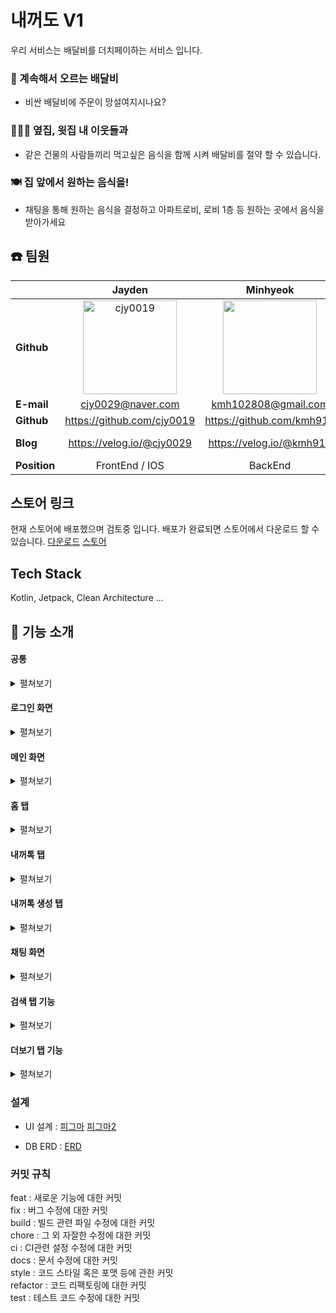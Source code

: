# 내꺼도 V1 
우리 서비스는 배달비를 더치페이하는 서비스 입니다.

### 🛵 계속해서 오르는 배달비

- 비싼 배달비에 주문이 망설여지시나요?

### 🧑‍🤝‍🧑 옆집, 윗집 내 이웃들과

- 같은 건물의 사람들끼리 먹고싶은 음식을 함께 시켜 배달비를 절약 할 수 있습니다.

### 🍽️ 집 앞에서 원하는 음식을!

- 채팅을 통해 원하는 음식을 결정하고 아파트로비, 로비 1층 등 원하는 곳에서 음식을 받아가세요


## ☎️ 팀원
|                | Jayden  | Minhyeok  | Dahye | Seoyun | Sanghoon |
|----------------|:--------------:|:--------------:|:--------------:|:--------------:|:--------------:|
| **Github**     | [<img src="https://github.com/cjy0019.png?size=150" width="150px;" alt="cjy0019"/>](https://github.com/cjy0019) | [<img src="https://github.com/kmh916.png?size=150" width="150px;" alt=""/>](https://github.com/kmh916) | [<img src="https://github.com/jodahye.png?size=150" width="150px;" alt="jodahye"/>](https://github.com/JODAHYE) | [<img src="https://github.com/seoyun75.png?size=150" width="150px;" alt="seoyoon"/>](https://github.com/seoyun75) | [<img src="https://github.com/uasang01.png?size=150" width="150px;" alt="uasang01"/>](https://uasang01.tistory.com/) |
| **E-mail**     | cjy0029@naver.com | kmh102808@gmail.com | dahye8043@gmail.com | goeun944@gmail.com  | ddhtyuu@gmail.com  |
| **Github**     | https://github.com/cjy0019  | https://github.com/kmh916 | https://github.com/JODAHYE  |  https://github.com/seoyun75  | https://github.com/uasang01 | 
| **Blog**       | https://velog.io/@cjy0029 | https://velog.io/@kmh916 | https://dal-dagury.tistory.com/  | 🛵 | https://uasang01.tistory.com/ | 
| **Position**   | FrontEnd / IOS | BackEnd | FrontEnd | BackEnd | Android |


## 스토어 링크
현재 스토어에 배포했으며 검토중 입니다. 배포가 완료되면 스토어에서 다운로드 할 수 있습니다.
[다운로드](https://drive.google.com/file/d/1adUYKrtfX6TFYsph2GtViZDaff2ULI9S/view?usp=sharing)
[스토어](https://play.google.com/store/apps/details?id=com.naeggeodo.presentation)


## Tech Stack
Kotlin, Jetpack, Clean Architecture ... 


## 🔨 기능 소개

#### 공통
<details>
<summary>펼쳐보기</summary>
<div markdown="1">

1. API 요청 시 AccessToken이 만료되었다면 RefreshToken을 이용하여 AccessToken을 갱신하고 기존 API를 다시 요청합니다
2. RefreshToken이 만료되었다면 로그인 화면으로 이동합니다.
3. 로그인 후 하단의 바텀텝을 이용하여 화면을 전환할 수 있습니다.
4. Screen Back Stack이 없을 때 폰의 뒤로 버튼을 누르면 '한번 더 누르면 앱이 종료됩니다' 라는 토스트가 뜨며 두번 누르면 앱이 종료됩니다.
</div>
</details>

#### 로그인 화면
<details>
<summary>펼쳐보기</summary>
<div markdown="1">

1. 카카오, 네이버 로그인을 통해 회원가입 / 로그인 할 수 있습니다.
2. 로그아웃 한 경우가 아니라면 자동 로그인처리 됩니다.
3. 로그인 후 홈 화면으로 이동합니다.
</div>
</details>

#### 메인 화면
<details>
<summary>펼쳐보기</summary>
<div markdown="1">

1. 하단의 5가지 탭이 있고 Default는 홈 탭입니다
</div>
</details>

#### 홈 탭
<details>
<summary>펼쳐보기</summary>
<div markdown="1">
  
1. 음식 카테고리(전체, 치킨, 피자 ...)별로 나와 같은 주소의 유저들이 생성한 채팅방리스트를 보여줍니다
2. 상단의 검색창을 클릭하면 다음 주소 API를 이용하여 주소를 검색할 수 있습니다(아파트나 공동주택 주소여야 서비스를 이용할 수 있습니다)
3. 유저의 주소 정보가 없다면 주소를 검색하라는 버튼을 보여줍니다
4. 해당 카테고리의 채팅방이 없다면 채팅방을 생성하라는 버튼을 보여줍니다
5. 채팅방 리스트에서 '함께 주문하기' 버튼을 터치하면 해당 채팅방 화면으로 이동합니다
</div>
</details>

#### 내꺼톡 탭
<details>
<summary>펼쳐보기</summary>
<div markdown="1">
  
1. 현재 내가 참여 중인 내꺼톡 리스트를 보여줍니다
2. 리스트에서 채팅방 제목과 위치정보 해당 채팅방에서 마지막으로 주고받은 메시지 내용, 시간을 볼 수 있습니다
3. 참여중인 채팅방의 방장일 경우 수정 버튼이 있으며 터치 시 채팅방 이름을 변경하는 Dialog를 띄웁니다
4. 채팅방을 터치하면 해당 채팅방 화면으로 이동합니다
</div>
</details>

#### 내꺼톡 생성 탭
<details>
<summary>펼쳐보기</summary>
<div markdown="1">
  
1. 언제 주문할지 버튼 3개중 하나를 터치하면 생성 화면으로 이동합니다
2. 두개의 탭이 있고, 하나는 새로 채팅방을 생성하기 위한 화면, 하나는 기존 생성 내역을 보여주는 화면입니다
3. 새로 채팅방을 생성하기 위해서 제목, 카테고리, 최대인원을 선택해야합니다
4. 외에 배달앱 링크, 태그, 채팅방 이미지를 정할 수 있습니다
5. 채팅방 이미지를 선택하지 않았다면 카테고리에 따라 기본 이미지로 생성됩니다.
6. 조건이 만족된다면 생성하기 버튼이 활성화 됩니다
7. 생성 내역 화면은 이전에 생성했던 채팅방 리스트를 보여줍니다
8. 이전 생성 내역 중 자주 만드는 정보를 별 버튼으로 북마크, 북마그 취소 할 수 있습니다
9. (다음부터)북마크된 생성 내역은 맨 위로 정렬됩니다
10. 필요 없는 생성 내역은 X버튼으로 삭제할 수 있습니다
11. 채팅방을 선택하면 생성하기 버튼이 활성화 됩니다
12. 채팅방을 생성하면 해당 채팅방 화면으로 이동합니다
</div>
</details>

#### 채팅 화면
<details>
<summary>펼쳐보기</summary>
<div markdown="1">
  
1. 채팅방 상단에는 채팅방 정보(채팅방 제목, 입장 가능 인원, 현재 참여 중인 인원, 배달앱 링크를 입력했다면 해당 링크로 이동 가능한 버튼)을 보여줍니다
2. 방장일 경우 채팅방 정보 밑에 '돈을 받으셨나요?'버튼을 보여줍니다
3. 채팅방에 유저가 입장하거나 퇴장 시 안내 메세지를 보여줍니다
4. 채팅방의 유저들과 채팅과 사진을 주고받을 수 있습니다
5. 채팅방 하단에는 채팅을 입력하는 EditText와 자주사용하는 문구(Bottom Dialog)를 보여주는 버튼, 사진 전송을 위한 버튼, 채팅 전송 버튼이 있습니다
6. 문구 Dialog에서 자주쓰는 문구를 터치하면 해당 문구가 전송됩니다
7. 문구들은 5개까지 추가할 수 있으며, 삭제할 수 있습니다
8. 사진 전송을 위한 버튼을 누르면 핸드폰 저장소에 접근할 수 있는 권한이 있는지 먼저 확인합니다
9. 권한이 없다면 권한을 요청하며, 이미 거절했던 경우에는 권한이 필요하다는 스낵바가 나타나며 권한 허용을 위해 앱 설정으로 이동하는 버튼이 보입니다
10. 권한이 있다면 하단에 핸드폰의 사진들을 볼 수 있는 RecyclerView가 나타며, 사진을 선택후 전송버튼을 누르면 사진이 전송됩니다
11. 채팅방 상단 오른쪽에 햄버거 버튼을 터치하면 내꺼톡 서랍(Drawer)이 열리며, 최근에 주고받은 사진(최대5개)과 참여중인 유저들의 닉네임을 보여줍니다
12. 내꺼톡 서랍에서 방장의 프로필은 왕관아이콘으로, 일반 유저들은 유저 아이콘으로 표시되며, 본인 여부를 확인 할 수 있습니다
13. 방장인 경우 강퇴 버튼이 활성화되며 유저들을 강퇴할 수 있습니다
14. 강퇴당한 유저는 채팅방에서 나가지며 이전 화면으로 이동하고 다시는 해당 채팅방에 참여할 수 없습니다
15. 서랍 하단 나가기 버튼을 이용해 채팅방을 나갈 수 있습니다
16. 중복된 접속(같은 아이디로 접속)은 불가능합니다
17. 방장은 '돈을 받으셨나요?' 버튼터치시 해당 화면으로 이동하며 방장을 제외한 유저와 유저마다 수령 완료 버튼이 표시됩니다
18. 수령 완료 버튼을 누르면 해당 유저는 수령 완료 처리됩니다
19. 하단의 채팅방 종료하기 버튼을 누눌러 채팅방을 종료할 수 있으며 종료된 채팅방은 검색되지 않습니다
</div>
</details>

#### 검색 탭 기능
<details>
<summary>펼쳐보기</summary>
<div markdown="1">
  
1. 채팅방 제목으로 검색을 할 수 있습니다
2. 많이 사용된 태그를 보여주며, 검색된 채팅방이 있다면 사라집니다 
3. 검색된 채팅방이 있더라도 검색창을 누르면 태그가 보여집니다
4. 각각의 태그를 클릭했을 때 해당 태그를 사용한 전국의 채팅방이 모두 보여집니다
5. 채팅방을 누르면 해당 채팅방에 입장합니다
</div>
</details>

#### 더보기 탭 기능
<details>
<summary>펼쳐보기</summary>
<div markdown="1">
  
1. 회원가입 시 임의로 생성된 닉네임을 보여줍니다
2. 닉네임 옆 수정하기 버튼으로 닉네임을 변경할 수 있습니다
4. 최근 3개월간 주문은 정상적으로 종료된 채팅방의 개수를 나타냅니다
5. 참여 중인 내꺼도는 참여중인 채팅방 개수를 보여주며 누르면 내꺼톡 탭으로 이동합니다
6. 건의하기, 신고하기를 누르면 Dialog가 나타나며 내용을 입력 후 건의, 신고할 수 있습니다
7. 공지사항, 이용약관, 개인정보 처리방침 등을 클릭하면 해당 노션으로 이동합니다
8. 로그아웃 버튼을 누르면 로그아웃되며, 로그인 화면으로 이동합니다
</div>
</details>

### 설계
- UI 설계 : [피그마](https://www.figma.com/file/flk99RkWlj4rw1djcltdhl/%EB%82%B4%EA%BA%BC%EB%8F%84-(1)?node-id=0%3A1) [피그마2](https://www.figma.com/file/Y8sO6Abym7rEPof5FIr0Vv/%EB%82%B4%EA%BA%BC%EB%8F%84-(Copy)?node-id=0%3A1)

- DB ERD : [ERD](https://www.erdcloud.com/d/Wbg7xBJihLSrvxBbG)

### 커밋 규칙

feat : 새로운 기능에 대한 커밋\
fix : 버그 수정에 대한 커밋\
build : 빌드 관련 파일 수정에 대한 커밋\
chore : 그 외 자잘한 수정에 대한 커밋\
ci : CI관련 설정 수정에 대한 커밋\
docs : 문서 수정에 대한 커밋\
style : 코드 스타일 혹은 포맷 등에 관한 커밋\
refactor :  코드 리팩토링에 대한 커밋\
test : 테스트 코드 수정에 대한 커밋
